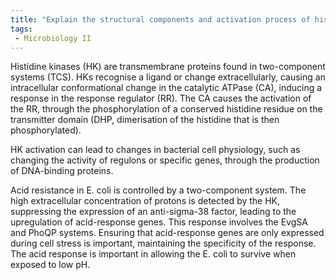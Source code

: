 ```yaml
---
title: "Explain the structural components and activation process of histidine kinases in two-component systems. How does this activation lead to changes in bacterial cell physiology? Provide a detailed description with examples. "
tags:
 - Microbiology II
---
```

Histidine kinases (HK) are transmembrane proteins found in two-component systems (TCS). HKs recognise a ligand or change extracellularly, causing an intracellular conformational change in the catalytic ATPase (CA), inducing a response in the response regulator (RR). The CA causes the activation of the RR, through the phosphorylation of a conserved histidine residue on the transmitter domain (DHP, dimerisation of the histidine that is then phosphorylated).  

HK activation can lead to changes in bacterial cell physiology, such as changing the activity of regulons or specific genes, through the production of DNA-binding proteins.  

Acid resistance in E. coli is controlled by a two-component system. The high extracellular concentration of protons is detected by the HK, suppressing the expression of an anti-sigma-38 factor, leading to the upregulation of acid-response genes. This response involves the EvgSA and PhoQP systems. Ensuring that acid-response genes are only expressed during cell stress is important, maintaining the specificity of the response. The acid response is important in allowing the E. coli to survive when exposed to low pH. 
